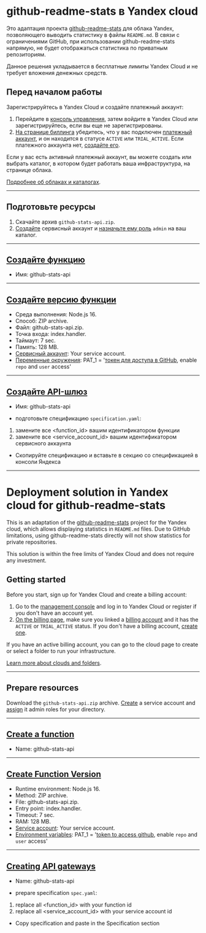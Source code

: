 # github-readme-stats в Yandex cloud

Это адаптация проекта [github-readme-stats](https://github.com/anuraghazra/github-readme-stats) для облака Yandex, позволяющего выводить статистику в файлы `README.md`. В связи с ограничениями GitHub, при использовании github-readme-stats напрямую, не будет отображаться статистика по приватным репозиториям.

Данное решения укладывается в бесплатные лимиты Yandex Cloud и не требует вложения денежных средств.

## Перед началом работы

Зарегистрируйтесь в Yandex Cloud и создайте платежный аккаунт:

1. Перейдите в [консоль управления](https://console.cloud.yandex.com/), затем войдите в Yandex Cloud или зарегистрируйтесь, если вы еще не зарегистрированы.
2. [На странице биллинга](https://console.cloud.yandex.com/billing) убедитесь, что у вас подключен [платежный аккаунт](https://cloud.yandex.ru/docs/billing/concepts/billing-account), и он находится в статусе `ACTIVE` или `TRIAL_ACTIVE`. Если платежного аккаунта нет, [создайте его](https://cloud.yandex.ru/docs/billing/quickstart/).

Если у вас есть активный платежный аккаунт, вы можете создать или выбрать каталог, в котором будет работать ваша инфраструктура, на странице облака.

[Подробнее об облаках и каталогах](https://cloud.yandex.ru/docs/resource-manager/concepts/resources-hierarchy).

---

## Подготовьте ресурсы

1. Скачайте архив `github-stats-api.zip`.
2. [Создайте](https://cloud.yandex.ru/docs/iam/operations/sa/create) сервисный аккаунт и [назначьте ему роль](https://cloud.yandex.ru/docs/iam/operations/sa/assign-role-for-sa) `admin` на ваш каталог.

---

## [Создайте функцию](https://cloud.yandex.ru/docs/functions/operations/function/function-create)

-   Имя: github-stats-api

---

## [Создайте версию функции](https://cloud.yandex.ru/docs/functions/operations/function/version-manage)

-   Среда выполнения: Node.js 16.
-   Способ: ZIP archive.
-   Файл: github-stats-api.zip.
-   Точка входа: index.handler.
-   Таймаут: 7 sec.
-   Память: 128 MB.
-   [Сервисный аккаунт](https://cloud.yandex.ru/docs/iam/concepts/users/service-accounts): Your service account.
-   [Переменные окружения](https://cloud.yandex.ru/docs/functions/concepts/runtime/environment-variables): PAT_1 = '[токен для доступа в GitHub](https://github.com/settings/tokens/new), enable `repo` and `user` access'

---

## [Создайте API-шлюз](https://cloud.yandex.ru/docs/api-gateway/operations/api-gw-create)

-   Имя: github-stats-api

-   подготовьте спецификацию `specification.yaml`:

1. замените все <function_id> вашим идентификатором функции
2. замените все <service_account_id> вашим идентификатором сервисного аккаунта

-   Скопируйте спецификацию и вставьте в секцию со спецификацией в консоли Яндекса

---

# Deployment solution in Yandex cloud for github-readme-stats

This is an adaptation of the [github-readme-stats](https://github.com/anuraghazra/github-readme-stats) project for the Yandex cloud, which allows displaying statistics in `README.md` files. Due to GitHub limitations, using github-readme-stats directly will not show statistics for private repositories.

This solution is within the free limits of Yandex Cloud and does not require any investment.

## Getting started

Before you start, sign up for Yandex Cloud and create a billing account:

1. Go to the [management console](https://console.cloud.yandex.com/) and log in to Yandex Cloud or register if you don't have an account yet.
2. [On the billing page](https://console.cloud.yandex.com/billing), make sure you linked a [billing account](https://cloud.yandex.com/en/docs/billing/concepts/billing-account) and it has the `ACTIVE` or `TRIAL_ACTIVE` status. If you don't have a billing account, [create one](https://cloud.yandex.com/en/docs/billing/quickstart/).

If you have an active billing account, you can go to the cloud page to create or select a folder to run your infrastructure.

[Learn more about clouds and folders](https://cloud.yandex.com/en/docs/resource-manager/concepts/resources-hierarchy).

---

## Prepare resources

Download the `github-stats-api.zip` archive.
[Create](https://cloud.yandex.com/en/docs/iam/operations/sa/create) a service account and [assign](https://cloud.yandex.com/en/docs/iam/operations/sa/assign-role-for-sa) it admin roles for your directory.

---

## [Create a function](https://cloud.yandex.com/en/docs/functions/operations/function/function-create)

-   Name: github-stats-api

---

## [Create Function Version](https://cloud.yandex.com/en/docs/functions/operations/function/version-manage)

-   Runtime environment: Node.js 16.
-   Method: ZIP archive.
-   File: github-stats-api.zip.
-   Entry point: index.handler.
-   Timeout: 7 sec.
-   RAM: 128 MB.
-   [Service account](https://cloud.yandex.com/en/docs/iam/concepts/users/service-accounts): Your service account.
-   [Environment variables](https://cloud.yandex.com/en/docs/functions/concepts/runtime/environment-variables): PAT_1 = '[token to access github](https://github.com/settings/tokens/new), enable `repo` and `user` access'

---

## [Creating API gateways](https://cloud.yandex.com/en/docs/api-gateway/operations/api-gw-create)

-   Name: github-stats-api

-   prepare specification `spec.yaml`:

1. replace all <function_id> with your function id
2. replace all <service_account_id> with your service account id

-   Copy specification and paste in the Specification section
